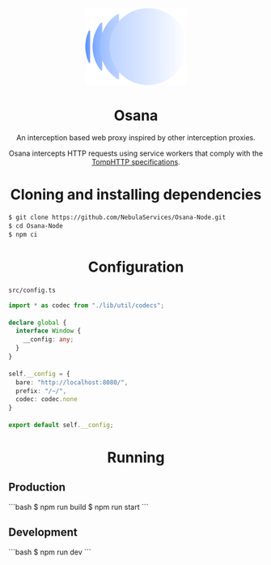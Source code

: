 <p align="center">
  <img src="static/icon.png" style="width: 200px;">
</p>
<h1 align="center">Osana</h1>
<p align="center">An interception based web proxy inspired by other interception proxies.</p>

<p align="center">Osana intercepts HTTP requests using service workers that comply with the <a href="https://github.com/tomphttp/specifications">TompHTTP specifications</a>.</p>

<h1 align="center">Cloning and installing dependencies</h1>

```bash
$ git clone https://github.com/NebulaServices/Osana-Node.git
$ cd Osana-Node
$ npm ci
```

<h1 align="center">Configuration</h1>
  
`src/config.ts`

```ts
import * as codec from "./lib/util/codecs";

declare global {
  interface Window {
    __config: any;
  }
}

self.__config = {
  bare: "http://localhost:8080/",
  prefix: "/~/",
  codec: codec.none
}

export default self.__config;
```

<h1 align="center">Running</h1>


<h2>Production</h2>
```bash
$ npm run build
$ npm run start
```

<h2>Development</h2>
```bash
$ npm run dev
```
